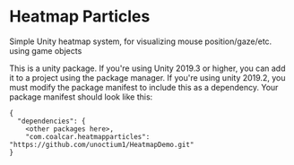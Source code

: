 # Heatmap Particles
Simple Unity heatmap system, for visualizing mouse position/gaze/etc. using game objects

This is a unity package. If you're using Unity 2019.3 or higher, you can add it to a project using the package manager. If you're using unity 2019.2, you must modify the package manifest to include this as a dependency.
Your package manifest should look like this:

```
{
  "dependencies": {
    <other packages here>,
    "com.coalcar.heatmapparticles": "https://github.com/unoctium1/HeatmapDemo.git"
}
```
